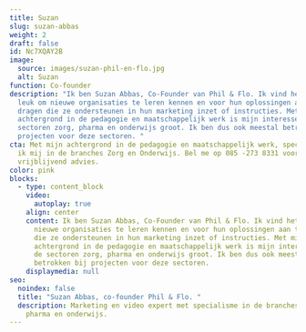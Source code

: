 ```yaml
---
title: Suzan
slug: suzan-abbas
weight: 2
draft: false
id: Nc7XQAY2B
image:
  source: images/suzan-phil-en-flo.jpg
  alt: Suzan
function: Co-founder
description: "Ik ben Suzan Abbas, Co-Founder van Phil & Flo. Ik vind het erg
  leuk om nieuwe organisaties te leren kennen en voor hun oplossingen aan te
  dragen die ze ondersteunen in hun marketing inzet of instructies. Met mijn
  achtergrond in de pedagogie en maatschappelijk werk is mijn interesse in de
  sectoren zorg, pharma en onderwijs groot. Ik ben dus ook meestal betrokken bij
  projecten voor deze sectoren. "
cta: Met mijn achtergrond in de pedagogie en maatschappelijk werk, specialiseer
  ik mij in de branches Zorg en Onderwijs. Bel me op 085 -273 8331 voor
  vrijblijvend advies.
color: pink
blocks:
  - type: content_block
    video:
      autoplay: true
    align: center
    content: Ik ben Suzan Abbas, Co-Founder van Phil & Flo. Ik vind het erg leuk om
      nieuwe organisaties te leren kennen en voor hun oplossingen aan te dragen
      die ze ondersteunen in hun marketing inzet of instructies. Met mijn
      achtergrond in de pedagogie en maatschappelijk werk is mijn interesse in
      de sectoren zorg, pharma en onderwijs groot. Ik ben dus ook meestal
      betrokken bij projecten voor deze sectoren.
    displaymedia: null
seo:
  noindex: false
  title: "Suzan Abbas, co-founder Phil & Flo. "
  description: Marketing en video expert met specialisme in de branches zorg,
    pharma en onderwijs.
---
```

